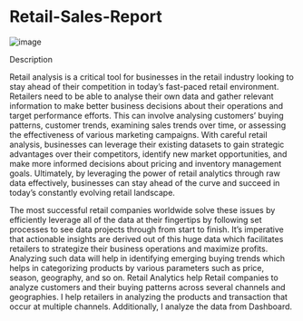 # Retail-Sales-Report

![image](https://github.com/geracharu/Retail-Sales-Report/assets/75072050/e5e3b410-97b3-487f-8a36-1049783c3720)


Description

Retail analysis is a critical tool for businesses in the retail industry looking to stay ahead of their competition in today’s fast-paced retail environment. Retailers need to be able to analyse their own data and gather relevant information to make better business decisions about their operations and target performance efforts. This can involve analysing customers’ buying patterns, customer trends, examining sales trends over time, or assessing the effectiveness of various marketing campaigns. With careful retail analysis, businesses can leverage their existing datasets to gain strategic advantages over their competitors, identify new market opportunities, and make more informed decisions about pricing and inventory management goals. Ultimately, by leveraging the power of retail analytics through raw data effectively, businesses can stay ahead of the curve and succeed in today’s constantly evolving retail landscape.

The most successful retail companies worldwide solve these issues by efficiently leverage all of the data at their fingertips by following set processes to see data projects through from start to finish. It’s imperative that actionable insights are derived out of this huge data which facilitates retailers to strategize their business operations and maximize profits. Analyzing such data will help in identifying emerging buying trends which helps in categorizing products by various parameters such as price, season, geography, and so on. Retail Analytics help Retail companies to analyze customers and their buying patterns across several channels and geographies. I help retailers in analyzing the products and transaction that occur at multiple channels. Additionally, I analyze the data from Dashboard.

